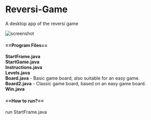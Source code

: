 # Reversi-Game
A desktop app of the reversi game

![screenshot](https://github.com/rivkagozlan/Reversi-Game/blob/main/screenshot.jpg)

#### ==Program Files==
**StartFrame.java**<br/>
**StartGame.java**<br/>
**Instructions.java**<br/>
**Levels.java**<br/>
**Board.java** - Basic game board, also suitable for an easy game.<br/>
**Board2.java** - Classic game board, based on an easy game board.<br/>
**Win.java**

#### ==How to run?==
run StartFrame.java

